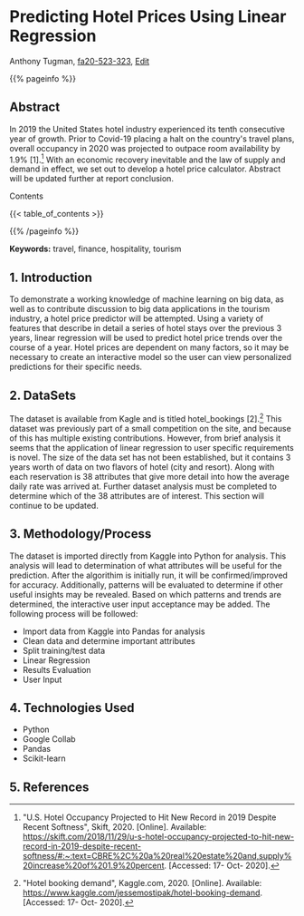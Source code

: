 # Predicting Hotel Prices Using Linear Regression

Anthony Tugman, [fa20-523-323](https://github.com/cybertraining-dsc/fa20-523-323/), [Edit](https://github.com/cybertraining-dsc/fa20-523-323/blob/master/project/project.md)

{{% pageinfo %}}

## Abstract

In 2019 the United States hotel industry experienced its tenth consecutive year of growth.  Prior to Covid-19 placing a halt on the country's travel plans, overall occupancy in 2020 was projected to outpace room availability by 1.9% [1].[^first] With an economic recovery inevitable and the law of supply and demand in effect, we set out to develop a hotel price calculator.  Abstract will be updated further at report conclusion.

Contents

{{< table_of_contents >}}

{{% /pageinfo %}}

**Keywords:** travel, finance, hospitality, tourism

## 1. Introduction

To demonstrate a working knowledge of machine learning on big data, as well as to contribute discussion to big data applications in the tourism industry, a hotel price predictor will be attempted. Using a variety of features that describe in detail a series of hotel stays over the previous 3 years, linear regression will be used to predict hotel price trends over the course of a year. Hotel prices are dependent on many factors, so it may be necessary to create an interactive model so the user can view personalized predictions for their specific needs.
## 2. DataSets
The dataset is available from Kagle and is titled hotel_bookings [2].[^second]  This dataset was previously part of a small competition on the site, and because of this has multiple existing contributions.  However, from brief analysis it seems that the application of linear regression to user specific requirements is novel.  The size of the data set has not been established, but it contains 3 years worth of data on two flavors of hotel (city and resort).  Along with each reservation is 38 attributes that give more detail into how the average daily rate was arrived at.  Further dataset analysis must be completed to determine which of the 38 attributes are of interest.  This section will continue to be updated. 


## 3. Methodology/Process

The dataset is imported directly from Kaggle into Python for analysis.  This analysis will lead to determination of what attributes will be useful for the prediction.  After the algorithim is initially run, it will be confirmed/improved for accuracy.  Additionally, patterns will be evaluated to determine if other useful insights may be revealed.  Based on which patterns and trends are determined, the interactive user input acceptance may be added.  The following process will be followed:  
*  Import data from Kaggle into Pandas for analysis
*  Clean data and determine important attributes
*  Split training/test data
*  Linear Regression
*  Results Evaluation
*  User Input
## 4. Technologies Used
* Python
* Google Collab
* Pandas
* Scikit-learn










## 5. References

[^first]: "U.S. Hotel Occupancy Projected to Hit New Record in 2019 Despite Recent Softness", Skift, 2020. [Online]. Available: https://skift.com/2018/11/29/u-s-hotel-occupancy-projected-to-hit-new-record-in-2019-despite-recent-softness/#:~:text=CBRE%2C%20a%20real%20estate%20and,supply%20increase%20of%201.9%20percent. [Accessed: 17- Oct- 2020].

[^second]: "Hotel booking demand", Kaggle.com, 2020. [Online]. Available: https://www.kaggle.com/jessemostipak/hotel-booking-demand. [Accessed: 17- Oct- 2020].